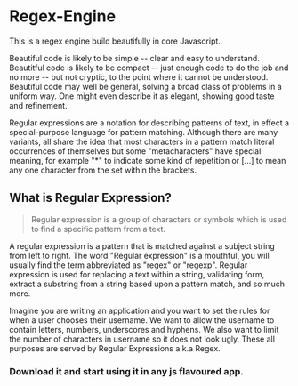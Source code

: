# Regex-Engine
This is a regex engine build beautifully in core Javascript.

Beautiful code is likely to be simple -- clear and easy to understand. Beautitful code is likely to be compact -- just enough code to do the job and no more -- but not cryptic, to the point where it cannot be understood. Beautiful code may well be general, solving a broad class of problems in a uniform way. One might even describe it as elegant, showing good taste and refinement.

Regular expressions are a notation for describing patterns of text, in effect a special-purpose language for pattern matching. Although there are many variants, all share the idea that most characters in a pattern match literal occurrences of themselves but some "metacharacters" have special meaning, for example "*" to indicate some kind of repetition or [...] to mean any one character from the set within the brackets.

## What is Regular Expression?

> Regular expression is a group of characters or symbols which is used to find a specific pattern from a text.

A regular expression is a pattern that is matched against a subject string from
left to right. The word "Regular expression" is a mouthful, you will usually
find the term abbreviated as "regex" or "regexp". Regular expression is used for
replacing a text within a string, validating form, extract a substring from a
string based upon a pattern match, and so much more.

Imagine you are writing an application and you want to set the rules for when a
user chooses their username. We want to allow the username to contain letters,
numbers, underscores and hyphens. We also want to limit the number of characters
in username so it does not look ugly. These all purposes are served by Regular
Expressions a.k.a Regex.

### Download it and start using it in any js flavoured app.
